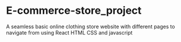 # E-commerce-store_project

A seamless basic online clothing store website with different pages to navigate from using React HTML CSS and javascript
